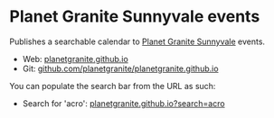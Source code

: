 # Planet Granite Sunnyvale events

Publishes a searchable calendar to [Planet Granite Sunnyvale](https://planetgranite.com/sv/) events.

* Web: [planetgranite.github.io](https://planetgranite.github.io/)
* Git: [github.com/planetgranite/planetgranite.github.io](https://github.com/planetgranite/planetgranite.github.io)

You can populate the search bar from the URL as such:

* Search for 'acro': [planetgranite.github.io?search=acro](https://planetgranite.github.io?search=acro)
